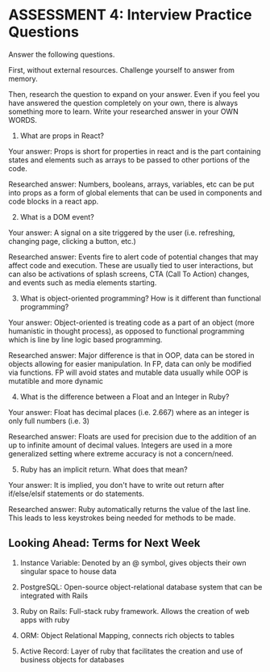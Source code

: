 # ASSESSMENT 4: Interview Practice Questions
Answer the following questions.

First, without external resources. Challenge yourself to answer from memory.

Then, research the question to expand on your answer. Even if you feel you have answered the question completely on your own, there is always something more to learn. Write your researched answer in your OWN WORDS.  

1. What are props in React?

  Your answer: Props is short for properties in react and is the part containing states and elements such as arrays to be passed to other portions of the code.

  Researched answer: Numbers, booleans, arrays, variables, etc can be put into props as a form of global elements that can be used in components and code blocks in a react app.



2. What is a DOM event?

  Your answer: A signal on a site triggered by the user (i.e. refreshing, changing page, clicking a button, etc.)

  Researched answer: Events fire to alert code of potential changes that may affect code and execution. These are usually tied to user interactions, but can also be activations of splash screens, CTA (Call To Action) changes, and events such as media elements starting.



3. What is object-oriented programming? How is it different than functional programming?

  Your answer: Object-oriented is treating code as a part of an object (more humanistic in thought process), as opposed to functional programming which is line by line logic based programming.

  Researched answer: Major difference is that in OOP, data can be stored in objects allowing for easier manipulation. In FP, data can only be modified via functions. FP will avoid states and mutable data usually while OOP is mutatible and more dynamic



4. What is the difference between a Float and an Integer in Ruby?

  Your answer: Float has decimal places (i.e. 2.667) where as an integer is only full numbers (i.e. 3)

  Researched answer: Floats are used for precision due to the addition of an up to infinite amount of decimal values. Integers are used in a more generalized setting where extreme accuracy is not a concern/need.



5. Ruby has an implicit return. What does that mean?

  Your answer: It is implied, you don't have to write out return after if/else/elsif statements or do statements.

  Researched answer: Ruby automatically returns the value of the last line. This leads to less keystrokes being needed for methods to be made.



## Looking Ahead: Terms for Next Week

1. Instance Variable: Denoted by an @ symbol, gives objects their own singular space to house data

2. PostgreSQL: Open-source object-relational database system that can be integrated with Rails

3. Ruby on Rails: Full-stack ruby framework. Allows the creation of web apps with ruby

4. ORM: Object Relational Mapping, connects rich objects to tables

5. Active Record: Layer of ruby that facilitates the creation and use of business objects for databases
